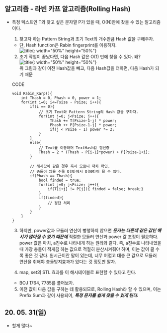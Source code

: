 ## 알고리즘 - 라빈 카프 알고리즘(Rolling Hash)
 - 특정 텍스트인 T와 찾고 싶은 문자열 P가 있을 때, O(N)만에 찾을 수 있는 알고리즘이다.
   1. 찾고자 하는 Pattern String과 초기 Text의 개수만큼 Hash 값을 구해주자.
     - 단, Hash function은 Rabin fingerprint를 이용하자.<br>
       ![title](/img/img_200531.png){: width="50%" height="50%"}

   2. 초기 작업이 끝났다면, 다음 Hash 값은 O(1) 만에 찾을 수 있다. 왜?<br>
      ![title](/img/img_2005312.png){: width="50%" height="50%"}<br>
      위 그림과 같이 이전 Hash값을 빼고, 다음 Hash값을 더하면, 다음 Hash가 되기 때문
   
   CODE
   ```
   void Rabin_Karp(){
       int Thash = 0, Phash = 0, power = 1;
       for(int i=0; i<=Tsize - Psize; i++){
           if(i == 0){
               // 초기 Text와 Pattern String의 Hash 값을 구하자.
               for(int j=0; j<Psize; j++){
                    Thash += T[Psize-1-j] * power;
                    Phash ++ P[Psize-1-j] * power;
                    if(j < Psize - 1) power *= 2;
               }
           }
           else{
               // Text를 이동하며 TextHash값 갱신중
               Thash = 2 * (Thash - P[i-1]*power) + P[Psize-1+i];
           }

           // 해시값이 같은 경우 혹시 모르니 재차 확인.
           // 충돌이 많을 수록 O(N)에서 O(NM)이 될 수 있다.
           if(Phash == Thash){
               bool finded = true;
               for(int j=0; j<Psize; j++){
                   if(T[i+j] != P[j]){ finded = false; break;}
               }
               if(finded){
                   // 정답 처리
               }
           }
       }
   }
   ```
   3. 하지만, power값과 모듈러 연산이 병행하지 않으면 ***문자는 다른데 같은 값인 해시가 많아질 수 있기 때문에*** 적절한 모듈러 연산과 power 값 조정이 필요하다. power 값은 마치, a진수로 나타내게 하는 원리와 같다. 즉, a진수로 나타내었을 때 가장 충돌이 적게끔 하는 값으로 적절히 분산시켜줘야 하며, 이는 값이 클 수록 좋은 것 같다.
   원시근이란 말이 있는데, 너무 어렵고 대충 큰 값으로 모듈러 연산을 취해야 충돌방지효과가 있다는 것 정도만 알자.

   4. map, set의 STL 효과를 이 해시테이블로 표현할 수 있다고 한다.
    - BOJ 1764, 7785를 풀어보자.

   5. 이전 값이 다음 값을 구하는 데 활용되므로, Rolling Hash라 할 수 있으며, 이는 Prefix Sum과 같이 사용되어, ***특정 문자를 쉽게 찾을 수 있게 된다.***

## 20. 05. 31(일)
 - 할게 많다~
